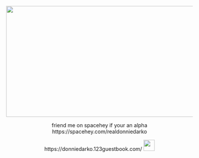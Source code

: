 
<p align="center">
  <img width="600" height="300" src="https://64.media.tumblr.com/b64e803f9155a3444fdfd955085f93b0/f4abbd7e1244cb1a-79/s540x810/9b39e27e53b38775c4077b6f97ef747e17863dfc.pnj">

  <p align="center">
  friend me on spacehey if your an alpha
  https://spacehey.com/realdonniedarko
    <p align="center">
      https://donniedarko.123guestbook.com/  <img width="30" height="30" src="https://gifcity.carrd.co/assets/images/gallery97/476d3b1c.gif?v=ec51e415">

</p>
<!---
thedonniedarko/thedonniedarko is a ✨ special ✨ repository because its `README.md` (this file) appears on your GitHub profile.
You can click the Preview link to take a look at your changes.
--->
